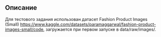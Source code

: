 ## Описание
Для тестового задания использован датасет Fashion Product Images (Small) https://www.kaggle.com/datasets/paramaggarwal/fashion-product-images-small/code, загружается при первом запуске в data/raw/images/.
